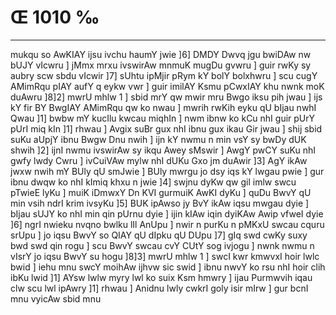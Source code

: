 # Œ 1010 ‰
---
mukqu so AwKIAY ijsu ivchu haumY jwie ]6] DMDY Dwvq jgu bwiDAw nw bUJY
vIcwru ] jMmx mrxu ivswirAw mnmuK mugDu gvwru ] guir rwKy sy aubry scw
sbdu vIcwir ]7] sUhtu ipMjir pRym kY bolY bolxhwru ] scu cugY AMimRqu pIAY
aufY q eykw vwr ] guir imilAY Ksmu pCwxIAY khu nwnk moK duAwru
]8]2] mwrU mhlw 1 ] sbid mrY qw mwir mru Bwgo iksu pih jwau ] ijs
kY fir BY BwgIAY AMimRqu qw ko nwau ] mwrih rwKih eyku qU bIjau nwhI Qwau
]1] bwbw mY kucIlu kwcau miqhIn ] nwm ibnw ko kCu nhI guir pUrY pUrI
miq kIn ]1] rhwau ] Avgix suBr gux nhI ibnu gux ikau Gir jwau ]
shij sbid suKu aUpjY ibnu Bwgw Dnu nwih ] ijn kY nwmu n min vsY sy bwDy
dUK shwih ]2] ijnI nwmu ivswirAw sy ikqu Awey sMswir ] AwgY pwCY suKu
nhI gwfy lwdy Cwru ] ivCuiVAw mylw nhI dUKu Gxo jm duAwir ]3] AgY
ikAw jwxw nwih mY BUly qU smJwie ] BUly mwrgu jo dsy iqs kY lwgau pwie
] gur ibnu dwqw ko nhI kImiq khxu n jwie ]4] swjnu dyKw qw gil imlw
swcu pTwieE lyKu ] muiK iDmwxY Dn KVI gurmuiK AwKI dyKu ] quDu BwvY qU
min vsih ndrI krim ivsyKu ]5] BUK ipAwso jy BvY ikAw iqsu mwgau dyie
] bIjau sUJY ko nhI min qin pUrnu dyie ] ijin kIAw iqin dyiKAw Awip
vfweI dyie ]6] ngrI nwieku nvqno bwlku lIl AnUpu ] nwir n purKu n
pMKxU swcau cquru srUpu ] jo iqsu BwvY so QIAY qU dIpku qU DUpu ]7] gIq
swd cwKy suxy bwd swd qin rogu ] scu BwvY swcau cvY CUtY sog ivjogu ]
nwnk nwmu n vIsrY jo iqsu BwvY su hogu ]8]3] mwrU mhlw 1 ] swcI kwr
kmwvxI hoir lwlc bwid ] iehu mnu swcY moihAw ijhvw sic swid ] ibnu
nwvY ko rsu nhI hoir clih ibKu lwid ]1] AYsw lwlw myry lwl ko suix Ksm
hmwry ] ijau Purmwvih iqau clw scu lwl ipAwry ]1] rhwau ] Anidnu
lwly cwkrI goly isir mIrw ] gur bcnI mnu vyicAw sbid mnu
####
